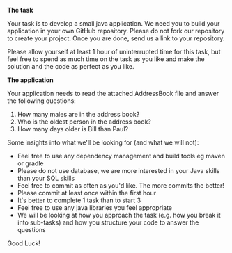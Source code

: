 **The task**

Your task is to develop a small java application. We need you to build your application in your own GitHub repository. Please do not fork our repository to create your project. Once you are done, send us a link to your repository.

Please allow yourself at least 1 hour of uninterrupted time for this task, but feel free to spend as much time on the task as you like and make the solution and the code as perfect as you like.

**The application**

Your application needs to read the attached AddressBook file and answer the following questions:

1. How many males are in the address book?
2. Who is the oldest person in the address book?
3. How many days older is Bill than Paul?

Some insights into what we'll be looking for (and what we will not):

* Feel free to use any dependency management and build tools eg maven or gradle 
* Please do not use database, we are more interested in your Java skills than your SQL skills 
* Feel free to commit as often as you'd like. The more commits the better! 
* Please commit at least once within the first hour 
* It's better to complete 1 task than to start 3 
* Feel free to use any java libraries you feel appropriate 
* We will be looking at how you approach the task (e.g. how you break it into sub-tasks) and how you structure your code to answer the questions

Good Luck!
